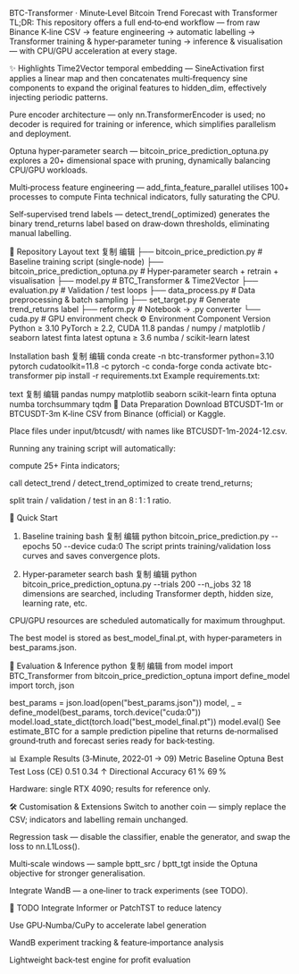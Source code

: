 BTC-Transformer · Minute‑Level Bitcoin Trend Forecast with Transformer
TL;DR: This repository offers a full end‑to‑end workflow — from raw Binance K‑line CSV → feature engineering → automatic labelling → Transformer training & hyper‑parameter tuning → inference & visualisation — with CPU/GPU acceleration at every stage.

✨ Highlights
Time2Vector temporal embedding — SineActivation first applies a linear map and then concatenates multi‑frequency sine components to expand the original features to hidden_dim, effectively injecting periodic patterns.

Pure encoder architecture — only nn.TransformerEncoder is used; no decoder is required for training or inference, which simplifies parallelism and deployment.

Optuna hyper‑parameter search — bitcoin_price_prediction_optuna.py explores a 20+ dimensional space with pruning, dynamically balancing CPU/GPU workloads.

Multi‑process feature engineering — add_finta_feature_parallel utilises 100+ processes to compute Finta technical indicators, fully saturating the CPU.

Self‑supervised trend labels — detect_trend(_optimized) generates the binary trend_returns label based on draw‑down thresholds, eliminating manual labelling.

📂 Repository Layout
text
复制
编辑
├── bitcoin_price_prediction.py          # Baseline training script (single‑node)
├── bitcoin_price_prediction_optuna.py   # Hyper‑parameter search + retrain + visualisation
├── model.py                             # BTC_Transformer & Time2Vector
├── evaluation.py                        # Validation / test loops
├── data_process.py                      # Data preprocessing & batch sampling
├── set_target.py                        # Generate trend_returns label
├── reform.py                            # Notebook → .py converter
└── cuda.py                              # GPU environment check
⚙️ Environment
Component	Version
Python	≥ 3.10
PyTorch	≥ 2.2, CUDA 11.8
pandas / numpy / matplotlib / seaborn	latest
finta	latest
optuna	≥ 3.6
numba / scikit-learn	latest

Installation
bash
复制
编辑
conda create -n btc-transformer python=3.10 pytorch cudatoolkit=11.8 -c pytorch -c conda-forge
conda activate btc-transformer
pip install -r requirements.txt
Example requirements.txt:

text
复制
编辑
pandas
numpy
matplotlib
seaborn
scikit-learn
finta
optuna
numba
torchsummary
tqdm
📑 Data Preparation
Download BTCUSDT-1m or BTCUSDT-3m K‑line CSV from Binance (official) or Kaggle.

Place files under input/btcusdt/ with names like BTCUSDT-1m-2024-12.csv.

Running any training script will automatically:

compute 25+ Finta indicators;

call detect_trend / detect_trend_optimized to create trend_returns;

split train / validation / test in an 8 : 1 : 1 ratio.

🚀 Quick Start
1. Baseline training
bash
复制
编辑
python bitcoin_price_prediction.py --epochs 50 --device cuda:0
The script prints training/validation loss curves and saves convergence plots.

2. Hyper‑parameter search
bash
复制
编辑
python bitcoin_price_prediction_optuna.py --trials 200 --n_jobs 32
18 dimensions are searched, including Transformer depth, hidden size, learning rate, etc.

CPU/GPU resources are scheduled automatically for maximum throughput.

The best model is stored as best_model_final.pt, with hyper‑parameters in best_params.json.

📏 Evaluation & Inference
python
复制
编辑
from model import BTC_Transformer
from bitcoin_price_prediction_optuna import define_model
import torch, json

best_params = json.load(open("best_params.json"))
model, _ = define_model(best_params, torch.device("cuda:0"))
model.load_state_dict(torch.load("best_model_final.pt"))
model.eval()
See estimate_BTC for a sample prediction pipeline that returns de‑normalised ground‑truth and forecast series ready for back‑testing.

📊 Example Results (3‑Minute, 2022‑01 → 09)
Metric	Baseline	Optuna Best
Test Loss (CE)	0.51	0.34
↑ Directional Accuracy	61 %	69 %

Hardware: single RTX 4090; results for reference only.

🛠️ Customisation & Extensions
Switch to another coin — simply replace the CSV; indicators and labelling remain unchanged.

Regression task — disable the classifier, enable the generator, and swap the loss to nn.L1Loss().

Multi‑scale windows — sample bptt_src / bptt_tgt inside the Optuna objective for stronger generalisation.

Integrate WandB — a one‑liner to track experiments (see TODO).

📝 TODO
 Integrate Informer or PatchTST to reduce latency

 Use GPU‑Numba/CuPy to accelerate label generation

 WandB experiment tracking & feature‑importance analysis

 Lightweight back‑test engine for profit evaluation
